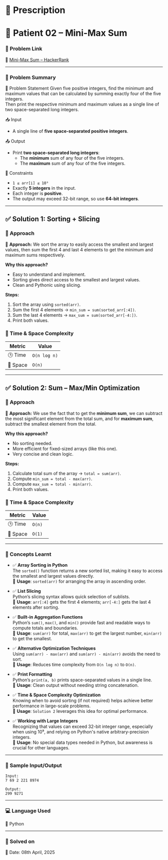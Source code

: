 # 📜 Prescription

# 💊 Patient 02 – Mini-Max Sum

### 📌 Problem Link  
🔗 [Mini-Max Sum – HackerRank](https://www.hackerrank.com/challenges/one-month-preparation-kit-mini-max-sum/problem?isFullScreen=true&h_l=interview&playlist_slugs%5B%5D=preparation-kits&playlist_slugs%5B%5D=one-month-preparation-kit&playlist_slugs%5B%5D=one-month-week-one)

---

### 🧠 Problem Summary
🧮 Problem Statement
Given five positive integers, find the minimum and maximum values that can be calculated by summing exactly four of the five integers.  
Then print the respective minimum and maximum values as a single line of two space-separated long integers.

📥 Input
- A single line of **five space-separated positive integers**.

📤 Output
- Print **two space-separated long integers**:
  - The **minimum** sum of any four of the five integers.
  - The **maximum** sum of any four of the five integers.

📌 Constraints
- `1 ≤ arr[i] ≤ 10⁹`
- Exactly **5 integers** in the input.
- Each integer is **positive**.
- The output may exceed 32-bit range, so use **64-bit integers**.

---

## ✅ Solution 1: Sorting + Slicing

### 🚀 Approach

📌 **Approach:**
We sort the array to easily access the smallest and largest values, then sum the first 4 and last 4 elements to get the minimum and maximum sums respectively.

**Why this approach?**
- Easy to understand and implement.
- Sorting gives direct access to the smallest and largest values.
- Clean and Pythonic using slicing.

**Steps:**
1. Sort the array using `sorted(arr)`.
2. Sum the first 4 elements → `min_sum = sum(sorted_arr[:4])`.
3. Sum the last 4 elements → `max_sum = sum(sorted_arr[-4:])`.
4. Print both values.

### 🧮 Time & Space Complexity

| Metric        | Value     |
|---------------|-----------|
| 🕒 Time        | `O(n log n)` |
| 🧠 Space       | `O(n)`    |

---

## ✅ Solution 2: Sum – Max/Min Optimization

### 🚀 Approach

📌 **Approach:**
We use the fact that to get the **minimum sum**, we can subtract the most significant element from the total sum, and for **maximum sum**, subtract the smallest element from the total.

**Why this approach?**
- No sorting needed.
- More efficient for fixed-sized arrays (like this one).
- Very concise and clean logic.

**Steps:**
1. Calculate total sum of the array → `total = sum(arr)`.
2. Compute `min_sum = total - max(arr)`.
3. Compute `max_sum = total - min(arr)`.
4. Print both values.

### 🧮 Time & Space Complexity

| Metric        | Value     |
|---------------|-----------|
| 🕒 Time        | `O(n)`    |
| 🧠 Space       | `O(1)`    |

---

### 📘 Concepts Learnt

- ✅ **Array Sorting in Python**  
  The `sorted()` function returns a new sorted list, making it easy to access the smallest and largest values directly.  
  📌 **Usage**: `sorted(arr)` for arranging the array in ascending order.

- ✅ **List Slicing**  
  Python’s slicing syntax allows quick selection of sublists.  
  📌 **Usage**: `arr[:4]` gets the first 4 elements; `arr[-4:]` gets the last 4 elements after sorting.

- ✅ **Built-in Aggregation Functions**  
  Python’s `sum()`, `max()`, and `min()` provide fast and readable ways to compute totals and boundaries.  
  📌 **Usage**: `sum(arr)` for total, `max(arr)` to get the largest number, `min(arr)` to get the smallest.

- ✅ **Alternative Optimization Techniques**  
  Using `sum(arr) - max(arr)` and `sum(arr) - min(arr)` avoids the need to sort.  
  📌 **Usage**: Reduces time complexity from `O(n log n)` to `O(n)`.

- ✅ **Print Formatting**  
  Python’s `print(a, b)` prints space-separated values in a single line.  
  📌 **Usage**: Clean output without needing string concatenation.

- ✅ **Time & Space Complexity Optimization**  
  Knowing when to avoid sorting (if not required) helps achieve better performance in large-scale problems.  
  📌 **Usage**: `Solution 2` leverages this idea for optimal performance.

- ✅ **Working with Large Integers**  
  Recognizing that values can exceed 32-bit integer range, especially when using 10⁹, and relying on Python's native arbitrary-precision integers.  
  📌 **Usage**: No special data types needed in Python, but awareness is crucial for other languages.

---

### 🧪 Sample Input/Output

```
Input:
7 69 2 221 8974

Output:
299 9271

```

---

### 💻 Language Used
💬 Python 

---

### 📅 Solved on
📆 Date: 08th April, 2025

